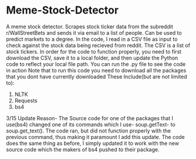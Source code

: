 # Meme-Stock-Detector
A meme stock detector. Scrapes stock ticker data from the subreddit r/WallStreetBets and sends it via email to a list of people. Can be used to predict markets to a degree.
In the code, I read in a CSV file as input to check against the stock data being recieved from reddit. The CSV is a list of stock tickers. In order for the code to function properly, you need to first download the CSV, save it to a local folder, and then update the Python code to reflect your local file path.
You can run the .py file to see the code in action
Note that to run this code you need to download all the packages that you dont have currently downloaded
These Include(but are not limited to):
1. NLTK
2. Requests
3. bs4

3/15 Update Reason- The Source code for one of the packages that I use(bs4) changed one of its commands which I use- soup.getText- to soup.get_text(). The code ran, but did not function properly with the previous command, thus making it paramount I add this update. The code does the same thing as before, I simply updated it to work with the new source code which the makers of bs4 pushed to their package.
